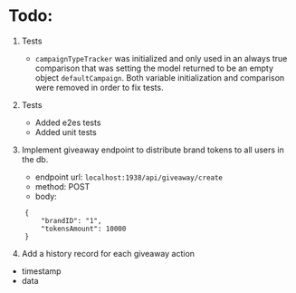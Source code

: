# Todo:

1. Tests
	-  `campaignTypeTracker` was initialized and only used in an always true comparison that was setting the model returned to be an empty object `defaultCampaign`. Both variable initialization and comparison were removed in order to fix tests.

2. Tests
   - Added e2es tests
   - Added unit tests

3. Implement giveaway endpoint to distribute brand tokens to all users in the db.
   -  endpoint url: `localhost:1938/api/giveaway/create`
   - method: POST
   - body:
```
	{
		"brandID": "1",
		"tokensAmount": 10000
	}
```

4. Add a history record for each giveaway action
  - timestamp
  - data
